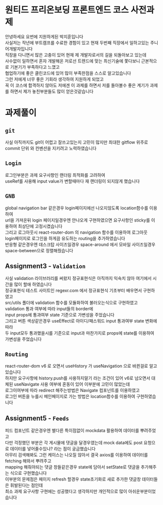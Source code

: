 # 원티드 프리온보딩 프론트엔드 코스 사전과제

안녕하세요 요번에 지원하게된 박지훈입니다
<br>
사실저는 작년에 부트캠프를 수료한 경험이 있고 현재 두번째 직장에서 일하고있는 주니어개발자입니다
<br>
직장을 다니면서 많은 고충이 있어 현재 제 개발자로서의 길을 되돌아보고 있는데
<br>
사수없이 일하면서 혼자 개발해온 저로선 트렌드에 맞는 최신기술에 쫓다보니 근본적으로 기본기가 부족하다고 느꼈고
<br>
협업하기에 좋은 클린코드에 있어 많이 부족한점을 스스로 알고있습니다
<br>
그런 저에게 너무 좋은 기회라 생각하여 지원하게 되었고
<br>
꼭 이 코스에 합격하지 않아도 저에겐 이 과제를 하면서 저를 돌아볼수 좋은 계기가  과제를 하면서 제가 놓친부분들도 많이 얻은것같습니다




# 과제풀이

## `git`

사실 아직까지도 git이 어렵고 잘쓰고있는지 고민이 많지만 최대한 gitflow 위주로 commit 단위 와 컨벤션을 지키려고 노력하였습니다

## `Login`

로그인부분은 과제 요구사항인 랜더링 최적화를 고려하여
<br>
useRef를 사용해 input value가 변할때마다 재 랜더링이 되지않게 했습니다


## `GNB`

global navigation bar 같은경우 login페이지에선 나오지않도록 location함수를 이용하여
<br>
url을 가져온뒤 login 페이지일경우엔 안나오게 구현하였으면 요구사항인 sticky를 이용하여 최상단에 고정시켰습니다
<br>
그리고 로그아웃시 react-router-dom 의 navigation 함수를 이용하여 로그아웃 login페이지로 로그인을 하게끔 유도하는 routing을 추가하였습니다
<br>
반응형 같은경우엔 데스크탑 사이즈일경우 space-around 에서 모바일 사이즈일경우 space-between으로 정렬해줬습니다


## Assignment3 - `Validation`

사실 validation 라이브러리를 써왔지 정규표현식은 아직까지 익숙치 않아 여기에서 시간을 많이 할애 하였습니다 
<br>
정규표현식 테스트 사이트인 regexr.com 에서 정규표현식 기초부터 배우면서 구현하였고
<br>
src/utils 폴더에 validation 함수를 모듈화하여 불러오는식으로 구현하였고
<br>
validation 통과 여부에 따라 input들의 border에 
<br>
input props에 통과여부 state 기준으로 가변성을 주었습니다
<br>
그리고 버튼 색상같은경우 useEffect로 아이디/패스워드 input 통과여부 state 변화에따라 
<br>
두 input모두 통과했을시를 기준으로 input과 마찬가지로 props에 state를 이용하여 가변성을 주었습니다



## `Routing`

react-router-dom v6 로 오면서 useHistory 가 useNavigation 으로 바뀐걸로 알고있습니다
<br>
하지만 요구사항에 history.push를 사용하지말기 라는 조건이 있어 v6로 넘오면서 대체된 useNavigate 사용 여부에 혼동이 있어 이부분에 고민이 많았는데
<br>
로그이여부에 따라 redirect 해주는방법은 Navigate 컴포넌트를 이용하였고 
<br>
로그인 버튼을 누를시 메인페이지로 가는 방법은 location함수를 이용하여 구현하였습니다


## Assignment5 - `Feeds`

피드 컴포넌트 같은경우엔 별다른 특이점없이 mockdata 활용하여 데이터를 뿌려주었고 
<br>
다만 걱정했던 부분은 각 게시물에 댓글을 달경우였는데 mock data에도 post 요청으로 데이터를 넣어줄수있나? 라는 점이 궁금했습니다
<br>
아무리 검색해봐도 그런 케이스는 나오질 않아서 결국 axios를 이용하여 데이터를 fetching 해와서 뿌려주고 
<br>
mapping 해줘야되는 댓글 창들같은경우 state에 담아서 setState로 댓글을 추가해주는 식으로 구현했습니다
<br>
이부분의 문제점은 페이지 refresh 할경우 state초기화로 새로 추가한 댓글창 데이터들은 휘발된다는 점인데
<br>
최소 과제 요구사항 구현에는 성공했다고 생각하지만 개인적으로 많이 아쉬운부분이었습니다 

